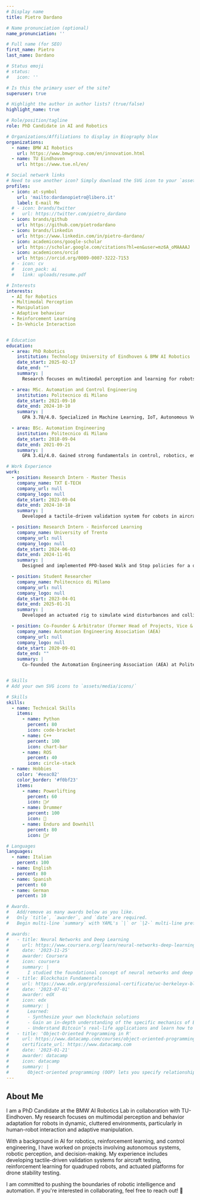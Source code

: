 ```yaml
---
# Display name
title: Pietro Dardano

# Name pronunciation (optional)
name_pronunciation: ''

# Full name (for SEO)
first_name: Pietro
last_name: Dardano

# Status emoji
# status:
#   icon: ''

# Is this the primary user of the site?
superuser: true

# Highlight the author in author lists? (true/false)
highlight_name: true

# Role/position/tagline
role: PhD Candidate in AI and Robotics

# Organizations/Affiliations to display in Biography blox
organizations:
  - name: BMW AI Robotics
    url: https://www.bmwgroup.com/en/innovation.html
  - name: TU Eindhoven
    url: https://www.tue.nl/en/

# Social network links
# Need to use another icon? Simply download the SVG icon to your `assets/media/icons/` folder.
profiles:
  - icon: at-symbol
    url: 'mailto:dardanopietro@libero.it'
    label: E-mail Me
  # - icon: brands/twitter
  #   url: https://twitter.com/pietro_dardano
  - icon: brands/github
    url: https://github.com/pietrodardano
  - icon: brands/linkedin
    url: https://www.linkedin.com/in/pietro-dardano/
  - icon: academicons/google-scholar
    url: https://scholar.google.com/citations?hl=en&user=mz6A_oMAAAAJ
  - icon: academicons/orcid
    url: https://orcid.org/0009-0007-3222-7153
  # - icon: cv
  #   icon_pack: ai
  #   link: uploads/resume.pdf

# Interests
interests:
  - AI for Robotics
  - Multimodal Perception
  - Manipulation
  - Adaptive behaviour 
  - Reinforcement Learning
  - In-Vehicle Interaction


# Education
education:
  - area: PhD Robotics
    institution: Technology University of Eindhoven & BMW AI Robotics
    date_start: 2025-02-17
    date_end: ""
    summary: |
      Research focuses on multimodal perception and learning for robots, emphasizing object manipulation, environment interaction, and adaptive behaviors. Parallel work involves human-vehicle interaction.

  - area: MSc. Automation and Control Engineering
    institution: Politecnico di Milano
    date_start: 2021-09-10
    date_end: 2024-10-10
    summary: |
      GPA 3.78/4.0. Specialized in Machine Learning, IoT, Autonomous Vehicles, Advanced Control and Robotics, with additional expertise in Power Electronics.

  - area: BSc. Automation Engineering
    institution: Politecnico di Milano
    date_start: 2018-09-04
    date_end: 2021-09-21
    summary: |
      GPA 3.41/4.0. Gained strong fundamentals in control, robotics, embedded systems, industrial automation, sensor technology, and signal processing.

# Work Experience
work:
  - position: Research Intern - Master Thesis
    company_name: TXT E-TECH
    company_url: null
    company_logo: null
    date_start: 2023-09-04
    date_end: 2024-10-18
    summary: |
      Developed a tactile-driven validation system for cobots in aircraft testing, integrating Explainable AI (XAI) to enhance model interpretability. Migrated the system framework from ROS1 to ROS2, implementing hybrid CNNs with Grad-CAM for supervised deep learning. Achieved a classification F1-score of 96%-99.2%.

  - position: Research Intern - Reinforced Learning
    company_name: University of Trento
    company_url: null
    company_logo: null
    date_start: 2024-06-03
    date_end: 2024-11-01
    summary: |
      Designed and implemented PPO-based Walk and Stop policies for a quadruped robot. Conducted training in Nvidia IsaacSim + IsaacLab and integrated it with the Unitree AlienGo platform. Research contributed to an upcoming publication submitted to IROS 2025.

  - position: Student Researcher
    company_name: Politecnico di Milano
    company_url: null
    company_logo: null
    date_start: 2023-04-01
    date_end: 2025-01-31
    summary: |
      Developed an actuated rig to simulate wind disturbances and collision events for drone stability testing. Integrated sensor fusion from IMUs, gyroscopes, and Hall effect sensors, contributing to improved system behavior prediction.

  - position: Co-Founder & Arbitrator (Former Head of Projects, Vice & President)
    company_name: Automation Engineering Association (AEA)
    company_url: null
    company_logo: null
    date_start: 2020-09-01
    date_end: ""
    summary: |
      Co-founded the Automation Engineering Association (AEA) at Politecnico di Milano, driving student involvement in robotics and automation. Served in leadership roles, including Head of Projects (2021), Vice President (2022), and President (2022-2023), before transitioning to the Arbitrator role. Led national expansion efforts, supervised over 110 students in research projects, and organized technical workshops and industry collaborations.


# Skills
# Add your own SVG icons to `assets/media/icons/`

# Skills
skills:
  - name: Technical Skills
    items:
      - name: Python
        percent: 80
        icon: code-bracket
      - name: C++
        percent: 100
        icon: chart-bar
      - name: ROS
        percent: 40
        icon: circle-stack
  - name: Hobbies
    color: '#eeac02'
    color_border: '#f0bf23'
    items:
      - name: Powerlifting
        percent: 60
        icon: 🏋️‍♂️
      - name: Drummer
        percent: 100
        icon: 🥁
      - name: Enduro and Downhill
        percent: 80
        icon: 🚴‍♂️

# Languages
languages:
  - name: Italian
    percent: 100
  - name: English
    percent: 80
  - name: Spanish
    percent: 60
  - name: German
    percent: 10

# Awards.
#   Add/remove as many awards below as you like.
#   Only `title`, `awarder`, and `date` are required.
#   Begin multi-line `summary` with YAML's `|` or `|2-` multi-line prefix and indent 2 spaces below.

# awards:
#   - title: Neural Networks and Deep Learning
#     url: https://www.coursera.org/learn/neural-networks-deep-learning
#     date: '2023-11-25'
#     awarder: Coursera
#     icon: coursera
#     summary: |
#       I studied the foundational concept of neural networks and deep learning. By the end, I was familiar with the significant technological trends driving the rise of deep learning; build, train, and apply fully connected deep neural networks; implement efficient (vectorized) neural networks; identify key parameters in a neural network’s architecture; and apply deep learning to your own applications.
#   - title: Blockchain Fundamentals
#     url: https://www.edx.org/professional-certificate/uc-berkeleyx-blockchain-fundamentals
#     date: '2023-07-01'
#     awarder: edX
#     icon: edx
#     summary: |
#       Learned:
#       - Synthesize your own blockchain solutions
#       - Gain an in-depth understanding of the specific mechanics of Bitcoin
#       - Understand Bitcoin’s real-life applications and learn how to attack and destroy Bitcoin, Ethereum, smart contracts and Dapps, and alternatives to Bitcoin’s Proof-of-Work consensus algorithm
#   - title: 'Object-Oriented Programming in R'
#     url: https://www.datacamp.com/courses/object-oriented-programming-with-s3-and-r6-in-r
#     certificate_url: https://www.datacamp.com
#     date: '2023-01-21'
#     awarder: datacamp
#     icon: datacamp
#     summary: |
#       Object-oriented programming (OOP) lets you specify relationships between functions and the objects that they can act on, helping you manage complexity in your code. This is an intermediate level course, providing an introduction to OOP, using the S3 and R6 systems. S3 is a great day-to-day R programming tool that simplifies some of the functions that you write. R6 is especially useful for industry-specific analyses, working with web APIs, and building GUIs.
---
```


## About Me

I am a PhD Candidate at the BMW AI Robotics Lab in collaboration with TU-Eindhoven. 
My research focuses on multimodal perception and behavior adaptation for robots in dynamic, cluttered environments, particularly in human-robot interaction and adaptive manipulation.

With a background in AI for robotics, reinforcement learning, and control engineering, I have worked on projects involving autonomous systems, robotic perception, and decision-making. My experience includes developing tactile-driven validation systems for aircraft testing, reinforcement learning for quadruped robots, and actuated platforms for drone stability testing.

I am committed to pushing the boundaries of robotic intelligence and automation. If you're interested in collaborating, feel free to reach out! 🚀